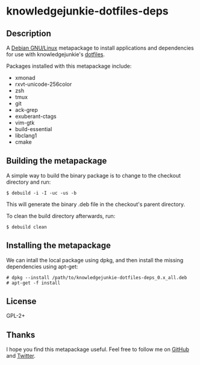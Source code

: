 # knowledgejunkie-dotfiles-deps

## Description

A [Debian GNU/Linux][debian] metapackage to install applications and dependencies
for use with knowledgejunkie's [dotfiles][dotfiles].

Packages installed with this metapackage include:

- xmonad
- rxvt-unicode-256color
- zsh
- tmux
- git
- ack-grep
- exuberant-ctags
- vim-gtk
- build-essential
- libclang1
- cmake


## Building the metapackage

A simple way to build the binary package is to change to the checkout directory and run:

    $ debuild -i -I -uc -us -b

This will generate the binary .deb file in the checkout's parent directory.

To clean the build directory afterwards, run:

    $ debuild clean


## Installing the metapackage

We can intall the local package using dpkg, and then install the missing dependencies using apt-get:

    # dpkg --install /path/to/knowledgejunkie-dotfiles-deps_0.x_all.deb
    # apt-get -f install


## License

GPL-2+


## Thanks

I hope you find this metapackage useful. Feel free to follow me on [GitHub][github] and [Twitter][twitter].

[debian]: http://www.debian.org/
[dotfiles]: https://github.com/knowledgejunkie/dotfiles
[github]: https://github.com/knowledgejunkie
[twitter]: http://twitter.com/nickmorrott
